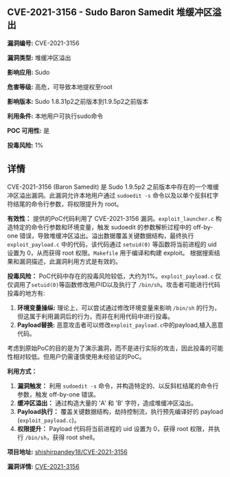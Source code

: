 ## CVE-2021-3156 - Sudo Baron Samedit 堆缓冲区溢出

**漏洞编号:** CVE-2021-3156

**漏洞类型:** 堆缓冲区溢出

**影响应用:** Sudo

**危害等级:** 高危，可导致本地提权至root

**影响版本:** Sudo 1.8.31p2之前版本到1.9.5p2之前版本

**利用条件:** 本地用户可执行sudo命令

**POC 可用性:** 是

**投毒风险:** 1%

## 详情

CVE-2021-3156 (Baron Samedit) 是 Sudo 1.9.5p2 之前版本中存在的一个堆缓冲区溢出漏洞。此漏洞允许本地用户通过 `sudoedit -s` 命令以及以单个反斜杠字符结尾的命令行参数，将权限提升为 root。

**有效性：**
提供的PoC代码利用了 CVE-2021-3156 漏洞。`exploit_launcher.c` 构造特定的命令行参数和环境变量，触发 sudoedit 的参数解析过程中的 off-by-one 错误，导致堆缓冲区溢出。溢出数据覆盖关键数据结构，最终执行 `exploit_payload.c` 中的代码，该代码通过 `setuid(0)` 等函数将当前进程的 uid 设置为 0，从而获得 root 权限。`Makefile` 用于编译和构建 exploit。 根据搜索结果和漏洞描述，此漏洞利用方式是有效的。

**投毒风险：**
PoC代码中存在的投毒风险较低，大约为1%。`exploit_payload.c` 仅仅调用了`setuid(0)`等函数修改用户ID以及执行了 `/bin/sh`。攻击者可能进行代码投毒的地方有:

1.  **环境变量操纵:**  理论上，可以尝试通过修改环境变量来影响 `/bin/sh` 的行为，但这属于利用漏洞后的行为，而非在利用代码中进行投毒。
2.  **Payload替换:** 恶意攻击者可以修改`exploit_payload.c`中的payload,植入恶意代码。

考虑到原始PoC的目的是为了演示漏洞，而不是进行实际的攻击，因此投毒的可能性相对较低。但用户仍需谨慎使用未经验证的PoC。

**利用方式：**
1.  **漏洞触发：**  利用 `sudoedit -s` 命令，并构造特定的、以反斜杠结尾的命令行参数，触发 off-by-one 错误。
2.  **缓冲区溢出：**  通过构造大量的 'A' 和 'B' 字符，造成堆缓冲区溢出。
3.  **Payload执行：**  覆盖关键数据结构，劫持控制流，执行预先编译好的 payload (`exploit_payload.c`)。
4.  **权限提升：**  Payload 代码将当前进程的 uid 设置为 0，获得 root 权限，并执行 `/bin/sh`，获得 root shell。

**项目地址:** [shishirpandey18/CVE-2021-3156](https://github.com/shishirpandey18/CVE-2021-3156)

**漏洞详情:** [CVE-2021-3156](https://nvd.nist.gov/vuln/detail/CVE-2021-3156)